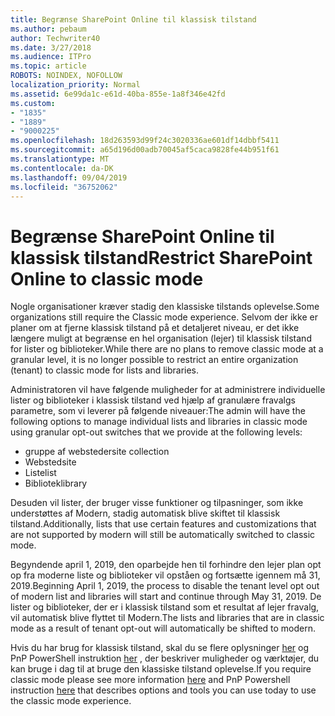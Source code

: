 ```yaml
---
title: Begrænse SharePoint Online til klassisk tilstand
ms.author: pebaum
author: Techwriter40
ms.date: 3/27/2018
ms.audience: ITPro
ms.topic: article
ROBOTS: NOINDEX, NOFOLLOW
localization_priority: Normal
ms.assetid: 6e99da1c-e61d-40ba-855e-1a8f346e42fd
ms.custom:
- "1835"
- "1889"
- "9000225"
ms.openlocfilehash: 18d263593d99f24c3020336ae601df14dbbf5411
ms.sourcegitcommit: a65d196d00adb70045af5caca9828fe44b951f61
ms.translationtype: MT
ms.contentlocale: da-DK
ms.lasthandoff: 09/04/2019
ms.locfileid: "36752062"
---
```

# <a name="restrict-sharepoint-online-to-classic-mode"></a><span data-ttu-id="0e845-102">Begrænse SharePoint Online til klassisk tilstand</span><span class="sxs-lookup"><span data-stu-id="0e845-102">Restrict SharePoint Online to classic mode</span></span>

<span data-ttu-id="0e845-103">Nogle organisationer kræver stadig den klassiske tilstands oplevelse.</span><span class="sxs-lookup"><span data-stu-id="0e845-103">Some organizations still require the Classic mode experience.</span></span> <span data-ttu-id="0e845-104">Selvom der ikke er planer om at fjerne klassisk tilstand på et detaljeret niveau, er det ikke længere muligt at begrænse en hel organisation (lejer) til klassisk tilstand for lister og biblioteker.</span><span class="sxs-lookup"><span data-stu-id="0e845-104">While there are no plans to remove classic mode at a granular level, it is no longer possible to restrict an entire organization (tenant) to classic mode for lists and libraries.</span></span>

<span data-ttu-id="0e845-105">Administratoren vil have følgende muligheder for at administrere individuelle lister og biblioteker i klassisk tilstand ved hjælp af granulære fravalgs parametre, som vi leverer på følgende niveauer:</span><span class="sxs-lookup"><span data-stu-id="0e845-105">The admin will have the following options to manage individual lists and libraries in classic mode using granular opt-out switches that we provide at the following levels:</span></span>

- <span data-ttu-id="0e845-106">gruppe af websteder</span><span class="sxs-lookup"><span data-stu-id="0e845-106">site collection</span></span>
- <span data-ttu-id="0e845-107">Websted</span><span class="sxs-lookup"><span data-stu-id="0e845-107">site</span></span>
- <span data-ttu-id="0e845-108">Liste</span><span class="sxs-lookup"><span data-stu-id="0e845-108">list</span></span>
- <span data-ttu-id="0e845-109">Bibliotek</span><span class="sxs-lookup"><span data-stu-id="0e845-109">library</span></span>

<span data-ttu-id="0e845-110">Desuden vil lister, der bruger visse funktioner og tilpasninger, som ikke understøttes af Modern, stadig automatisk blive skiftet til klassisk tilstand.</span><span class="sxs-lookup"><span data-stu-id="0e845-110">Additionally, lists that use certain features and customizations that are not supported by modern will still be automatically switched to classic mode.</span></span>

<span data-ttu-id="0e845-111">Begyndende april 1, 2019, den oparbejde hen til forhindre den lejer plan opt op fra moderne liste og biblioteker vil opståen og fortsætte igennem må 31, 2019.</span><span class="sxs-lookup"><span data-stu-id="0e845-111">Beginning April 1, 2019, the process to disable the tenant level opt out of modern list and libraries will start and continue through May 31, 2019.</span></span>  <span data-ttu-id="0e845-112">De lister og biblioteker, der er i klassisk tilstand som et resultat af lejer fravalg, vil automatisk blive flyttet til Modern.</span><span class="sxs-lookup"><span data-stu-id="0e845-112">The lists and libraries that are in classic mode as a result of tenant opt-out will automatically be shifted to modern.</span></span>

<span data-ttu-id="0e845-113">Hvis du har brug for klassisk tilstand, skal du se flere oplysninger [her](https://techcommunity.microsoft.com/t5/Microsoft-SharePoint-Blog/Delivering-SharePoint-modern-experiences/ba-p/315023) og PnP PowerShell instruktion [her](https://docs.microsoft.com/sharepoint/dev/transform/modernize-userinterface-lists-and-libraries-optout) , der beskriver muligheder og værktøjer, du kan bruge i dag til at bruge den klassiske tilstand oplevelse.</span><span class="sxs-lookup"><span data-stu-id="0e845-113">If you require classic mode please see more information [here](https://techcommunity.microsoft.com/t5/Microsoft-SharePoint-Blog/Delivering-SharePoint-modern-experiences/ba-p/315023) and PnP Powershell instruction [here](https://docs.microsoft.com/sharepoint/dev/transform/modernize-userinterface-lists-and-libraries-optout) that describes options and tools you can use today to use the classic mode experience.</span></span>
